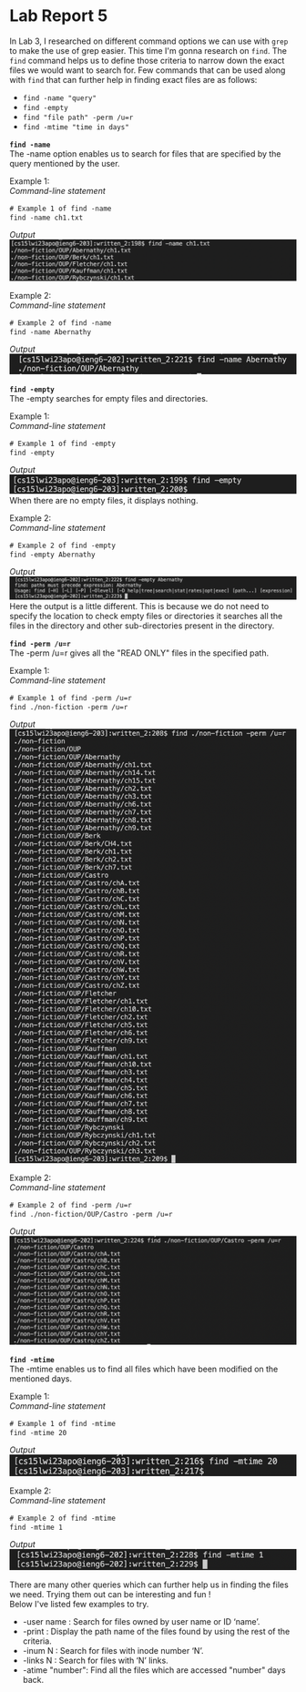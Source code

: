 # Lab Report 5
In Lab 3, I researched on different command options we can use with `grep` to make the use of grep easier. This time I'm gonna research on `find`.
The `find` command helps us to define those criteria to narrow down the exact files we would want to search for. Few commands that can be used along with `find` that can further help in finding exact files are as follows:
- `find -name "query"`
- `find -empty`
- `find "file path" -perm /u=r`
- `find -mtime "time in days"`


**`find -name`**\
The -name option enables us to search for files that are specified by the query mentioned by the user.


Example 1:\
*Command-line statement*
```
# Example 1 of find -name 
find -name ch1.txt
```
*Output*\
![name1](name1.png)


Example 2:\
*Command-line statement*
```
# Example 2 of find -name
find -name Abernathy
```
*Output*\
![name2](name2.png)


**`find -empty`**\
The -empty searches for empty files and directories.


Example 1:\
*Command-line statement*
```
# Example 1 of find -empty
find -empty
```
*Output*\
![empty1](empty1.png)\
When there are no empty files, it displays nothing.


Example 2:\
*Command-line statement*
```
# Example 2 of find -empty
find -empty Abernathy
```
*Output*\
![empty2](empty2.png)\
Here the output is a little different. This is because we do not need to specify the location to check empty files or directories it searches all the files in the directory and other sub-directories present in the directory.


**`find -perm /u=r`**\
The -perm /u=r gives all the "READ ONLY" files in the specified path.


Example 1:\
*Command-line statement*
```
# Example 1 of find -perm /u=r
find ./non-fiction -perm /u=r
```
*Output*\
![perm1](perm1.png)


Example 2:\
*Command-line statement*
```
# Example 2 of find -perm /u=r
find ./non-fiction/OUP/Castro -perm /u=r
```
*Output*\
![perm2](perm2.png)


**`find -mtime`**\
The -mtime enables us to find all files which have been modified on the mentioned days.


Example 1:\
*Command-line statement*
```
# Example 1 of find -mtime
find -mtime 20
```
*Output*\
![mtime1](mtime1.png)


Example 2:\
*Command-line statement*
```
# Example 2 of find -mtime
find -mtime 1
```
*Output*\
![mtime2](mtime2.png)


There are many other queries which can further help us in finding the files we need. Trying them out can be interesting and fun !\
Below I've listed few examples to try.
- -user name : Search for files owned by user name or ID ‘name’.
- -print : Display the path name of the files found by using the rest of the criteria.
- -inum N : Search for files with inode number ‘N’.
- -links N : Search for files with ‘N’ links.
- -atime "number": Find all the files which are accessed "number" days back.
